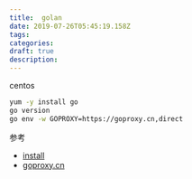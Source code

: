 ```yaml
---
title:  golan
date: 2019-07-26T05:45:19.158Z
tags: 
categories:
draft: true
description: 
---
```


centos

```bash
yum -y install go
go version
go env -w GOPROXY=https://goproxy.cn,direct
```

参考  

- [install](https://golang.google.cn/doc/install)
- [goproxy.cn](https://github.com/goproxy/goproxy.cn)